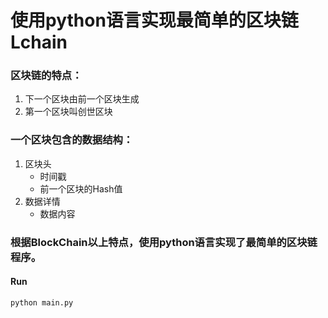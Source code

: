 # 使用python语言实现最简单的区块链Lchain

### 区块链的特点：
1. 下一个区块由前一个区块生成
2. 第一个区块叫创世区块


### 一个区块包含的数据结构：
1. 区块头
    - 时间戳
    - 前一个区块的Hash值
2. 数据详情
    - 数据内容
    
    
### 根据BlockChain以上特点，使用python语言实现了最简单的区块链程序。

#### Run
```bash
python main.py
```
